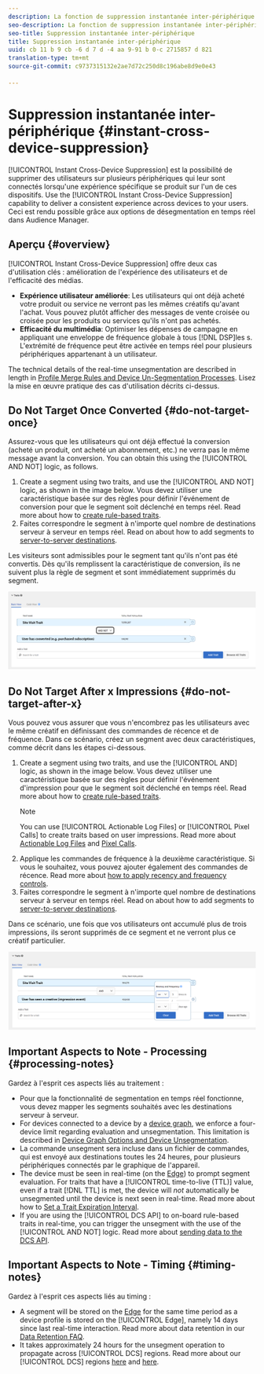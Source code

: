 ```yaml
---
description: La fonction de suppression instantanée inter-périphérique permet de supprimer des utilisateurs sur plusieurs périphériques qui leur sont associés lorsqu’une action particulière survient sur l’un de ces périphériques. Utilisez cette fonction pour offrir aux utilisateurs des conditions d’utilisation homogènes sur tous les périphériques. Ceci est rendu possible grâce aux options de désegmentation en temps réel dans Audience Manager.
seo-description: La fonction de suppression instantanée inter-périphérique permet de supprimer des utilisateurs sur plusieurs périphériques qui leur sont associés lorsqu’une action particulière survient sur l’un de ces périphériques. Utilisez cette fonction pour offrir aux utilisateurs des conditions d’utilisation homogènes sur tous les périphériques. Ceci est rendu possible grâce aux options de désegmentation en temps réel dans Audience Manager.
seo-title: Suppression instantanée inter-périphérique
title: Suppression instantanée inter-périphérique
uuid: cb 11 b 9 cb -6 d 7 d -4 aa 9-91 b 0-c 2715857 d 821
translation-type: tm+mt
source-git-commit: c9737315132e2ae7d72c250d8c196abe8d9e0e43

---
```



# Suppression instantanée inter-périphérique {#instant-cross-device-suppression}

[!UICONTROL Instant Cross-Device Suppression] est la possibilité de supprimer des utilisateurs sur plusieurs périphériques qui leur sont connectés lorsqu&#39;une expérience spécifique se produit sur l&#39;un de ces dispositifs. Use the [!UICONTROL Instant Cross-Device Suppression] capability to deliver a consistent experience across devices to your users. Ceci est rendu possible grâce aux options de désegmentation en temps réel dans Audience Manager.

## Aperçu {#overview}

[!UICONTROL Instant Cross-Device Suppression] offre deux cas d&#39;utilisation clés : amélioration de l&#39;expérience des utilisateurs et de l&#39;efficacité des médias.

* **Expérience utilisateur améliorée**: Les utilisateurs qui ont déjà acheté votre produit ou service ne verront pas les mêmes créatifs qu&#39;avant l&#39;achat. Vous pouvez plutôt afficher des messages de vente croisée ou croisée pour les produits ou services qu&#39;ils n&#39;ont pas achetés.
* **Efficacité du multimédia**: Optimiser les dépenses de campagne en appliquant une enveloppe de fréquence globale à tous [!DNL DSP]les s. L&#39;extrémité de fréquence peut être activée en temps réel pour plusieurs périphériques appartenant à un utilisateur.

The technical details of the real-time unsegmentation are described in length in [Profile Merge Rules and Device Un-Segmentation Processes](../../features/profile-merge-rules/merge-rule-unsegment.md). Lisez la mise en œuvre pratique des cas d&#39;utilisation décrits ci-dessus.

## Do Not Target Once Converted {#do-not-target-once}

Assurez-vous que les utilisateurs qui ont déjà effectué la conversion (acheté un produit, ont acheté un abonnement, etc.) ne verra pas le même message avant la conversion. You can obtain this using the [!UICONTROL AND NOT] logic, as follows.

1. Create a segment using two traits, and use the [!UICONTROL AND NOT] logic, as shown in the image below. Vous devez utiliser une caractéristique basée sur des règles pour définir l&#39;événement de conversion pour que le segment soit déclenché en temps réel. Read more about how to [create rule-based traits](../../features/traits/create-onboarded-rule-based-traits.md#create-rules-based-or-onboarded-traits).
1. Faites correspondre le segment à n&#39;importe quel nombre de destinations serveur à serveur en temps réel. Read on about how to add segments to [server-to-server destinations](../../features/destinations/manage-destinations.md#add-edit-segments).

Les visiteurs sont admissibles pour le segment tant qu&#39;ils n&#39;ont pas été convertis. Dès qu&#39;ils remplissent la caractéristique de conversion, ils ne suivent plus la règle de segment et sont immédiatement supprimés du segment.

![](assets/and_not_use_case.png)

## Do Not Target After x Impressions {#do-not-target-after-x}

Vous pouvez vous assurer que vous n&#39;encombrez pas les utilisateurs avec le même créatif en définissant des commandes de récence et de fréquence. Dans ce scénario, créez un segment avec deux caractéristiques, comme décrit dans les étapes ci-dessous.

1. Create a segment using two traits, and use the [!UICONTROL AND] logic, as shown in the image below. Vous devez utiliser une caractéristique basée sur des règles pour définir l&#39;événement d&#39;impression pour que le segment soit déclenché en temps réel. Read more about how to [create rule-based traits](../../features/traits/create-onboarded-rule-based-traits.md#create-rules-based-or-onboarded-traits).
   >[!NOTE]
   >
   >You can use [!UICONTROL Actionable Log Files] or [!UICONTROL Pixel Calls] to create traits based on user impressions. Read more about [Actionable Log Files](../../integration/media-data-integration/actionable-log-files.md) and [Pixel Calls](../../integration/media-data-integration/impression-data-pixels.md).
1. Applique les commandes de fréquence à la deuxième caractéristique. Si vous le souhaitez, vous pouvez ajouter également des commandes de récence. Read more about [how to apply recency and frequency controls](../../features/segments/recency-and-frequency.md).
1. Faites correspondre le segment à n&#39;importe quel nombre de destinations serveur à serveur en temps réel. Read on about how to add segments to [server-to-server destinations](../../features/destinations/manage-destinations.md#add-edit-segments).

Dans ce scénario, une fois que vos utilisateurs ont accumulé plus de trois impressions, ils seront supprimés de ce segment et ne verront plus ce créatif particulier.

![](assets/impressions_use_case.png)

## Important Aspects to Note - Processing {#processing-notes}

Gardez à l&#39;esprit ces aspects liés au traitement :

* Pour que la fonctionnalité de segmentation en temps réel fonctionne, vous devez mapper les segments souhaités avec les destinations serveur à serveur.
* For devices connected to a device by a [device graph](../../features/profile-merge-rules/profile-link-use-case.md#recommendations), we enforce a four-device limit regarding evaluation and unsegmentation. This limitation is described in [Device Graph Options and Device Unsegmentation](../../features/profile-merge-rules/merge-rule-unsegment.md#device-graph-options-unsegmentation).​
* La commande unsegment sera incluse dans un fichier de commandes, qui est envoyé aux destinations toutes les 24 heures, pour plusieurs périphériques connectés par le graphique de l&#39;appareil.
* The device must be seen in real-time (on the [Edge](../../reference/system-components/components-edge.md)) to prompt segment evaluation. For traits that have a [!UICONTROL time-to-live (TTL)] value, even if a trait [!DNL TTL] is met, the device will *not* automatically be unsegmented until the device is next seen in real-time.​ Read more about how to [Set a Trait Expiration Interval](../../features/traits/create-onboarded-rule-based-traits.md#set-expiration-interval).
* If you are using the [!UICONTROL DCS API] to on-board rule-based traits in real-time, you can trigger the unsegment with the use of the [!UICONTROL AND NOT] logic. Read more about [sending data to the DCS API](../../api/dcs-intro/dcs-event-calls/dcs-url-send.md).​

## Important Aspects to Note - Timing {#timing-notes}

Gardez à l&#39;esprit ces aspects liés au timing :

* A segment will be stored on the [Edge](../../reference/system-components/components-edge.md) for the same time period as a device profile is stored on the [!UICONTROL Edge], namely 14 days since last real-time interaction. Read more about data retention in our [Data Retention FAQ](../../faq/faq-privacy.md#data-retention-faq).
* It takes approximately 24 hours for the unsegment operation to propagate across [!UICONTROL DCS] regions. Read more about our [!UICONTROL DCS] regions [here](../../reference/system-components/components-data-collection.md) and [here](../../api/dcs-intro/dcs-api-reference/dcs-regions.md).
